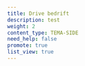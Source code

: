 ```yaml
---
title: Drive bedrift
description: test
weight: 2
content_type: TEMA-SIDE
need_help: false
promote: true
list_view: true
---
```

